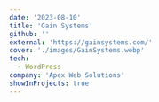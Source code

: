 ```yaml
---
date: '2023-08-10'
title: 'Gain Systems'
github: ''
external: 'https://gainsystems.com/'
cover: './images/GainSystems.webp'
tech:
  - WordPress
company: 'Apex Web Solutions'
showInProjects: true
---
```

